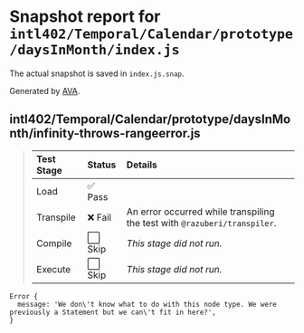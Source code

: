 # Snapshot report for `intl402/Temporal/Calendar/prototype/daysInMonth/index.js`

The actual snapshot is saved in `index.js.snap`.

Generated by [AVA](https://avajs.dev).

## intl402/Temporal/Calendar/prototype/daysInMonth/infinity-throws-rangeerror.js

> | Test Stage | Status | Details |
> | :-- | :-- | :-- |
> | Load | ✅ Pass |  |
> | Transpile | ❌ Fail | An error occurred while transpiling the test with `@razuberi/transpiler`. |
> | Compile | ⬜ Skip | *This stage did not run.* |
> | Execute | ⬜ Skip | *This stage did not run.* |

    Error {
      message: 'We don\'t know what to do with this node type. We were previously a Statement but we can\'t fit in here?',
    }
